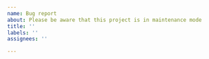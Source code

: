```yaml
---
name: Bug report
about: Please be aware that this project is in maintenance mode
title: ''
labels: ''
assignees: ''

---
```


<!--
Please familiarize yourself with the following:

As mentioned in the README, this project is in maintenance mode. I may not be able to help you debug new breakages, nor test any changes.

If you think something is broken and you have a fix, please open a pull request with an explanation, and if it looks reasonable I will merge it. If you have a question, feel free to open an issue; either I or somebody else watching the repo might be able to help, but no promises.
-->

